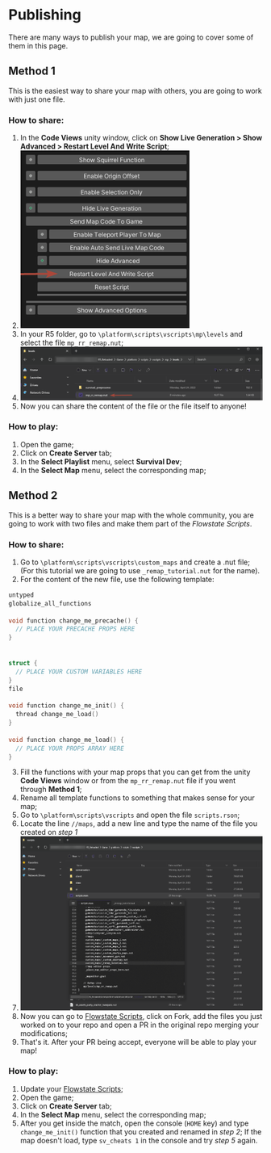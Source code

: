 # Publishing
There are many ways to publish your map, we are going to cover some of them in this page.

## Method 1
This is the easiest way to share your map with others, you are going to work with just one file.

### How to share:
1. In the **Code Views** unity window, click on **Show Live Generation > Show Advanced > Restart Level And Write Script**;
2. ![Code Views](/Resources/Tutorials/publishing/01_code_views.png)
3.  In your R5 folder, go to `\platform\scripts\vscripts\mp\levels` and select the file `mp_rr_remap.nut`;
4. ![File mp_rr_remap](/Resources/Tutorials/publishing/02_mp_rr_remap_file.png)
5. Now you can share the content of the file or the file itself to anyone!

### How to play:
1. Open the game;
2. Click on **Create Server** tab;
3. In the **Select Playlist** menu, select **Survival Dev**;
4. In the **Select Map** menu, select the corresponding map;

## Method 2
This is a better way to share your map with the whole community, you are going to work with two files and make them part of the *Flowstate Scripts*.

### How to share:
1. Go to `\platform\scripts\vscripts\custom_maps` and create a .nut file;
(For this tutorial we are going to use `_remap_tutorial.nut` for the name).
2. For the content of the new file, use the following template:
```cpp
untyped
globalize_all_functions

void function change_me_precache() {
  // PLACE YOUR PRECACHE PROPS HERE
}


struct {
  // PLACE YOUR CUSTOM VARIABLES HERE
}
file

void function change_me_init() {
  thread change_me_load()
}

void function change_me_load() {
  // PLACE YOUR PROPS ARRAY HERE
}

```
3. Fill the functions with your map props that you can get from the unity **Code Views** window or from the  `mp_rr_remap.nut` file if you went through **Method 1**;
4. Rename all template functions to something that makes sense for your map;
5. Go to `\platform\scripts\vscripts` and open the file `scripts.rson`;
6. Locate the line `//maps`, add a new line and type the name of the file you created on *step 1* 
7. ![Code Views](/Resources/Tutorials/publishing/03_scripts_file.png)
8. Now you can go to [Flowstate Scripts](https://github.com/ColombianGuy/r5_flowstate), click on Fork, add the files you just worked on to your repo and open a PR in the original repo merging your modifications;
9. That's it. After your PR being accept, everyone will be able to play your map!

### How to play:
1. Update your [Flowstate Scripts](https://github.com/ColombianGuy/r5_flowstate);
2. Open the game;
3. Click on **Create Server** tab;
4. In the **Select Map** menu, select the corresponding map;
5. After you get inside the match, open the console (`HOME` key) and type `change_me_init()` function that you created and renamed in *step 2*;
If the map doesn't load, type `sv_cheats 1` in the console and try *step 5* again.

